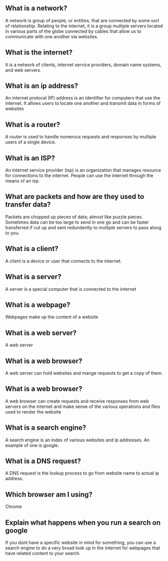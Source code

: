 ## What is a network?
A network is group of people, or entities, that are connected by some sort of relationship. Relating to the internet, it is a group multiple servers located in various parts of the globe connected by cables that allow us to communicate with one another via websites.

## What is the internet?
It is a network of clients, internet service providers, domain name systems, and web servers.

## What is an ip address?
An internet protocal (IP) address is an identifier for computers that use the internet. It allows users to locate one another and transmit data in forms of websites 

## What is a router?
A router is used to handle numerous requests and responses by multiple users of a single device. 

## What is an ISP?
An internet service provider (isp) is an organization that manages resource for connections to the internet. People can use the internet through the means of an isp.

## What are packets and how are they used to transfer data?
Packets are chopped up pieces of data; almost like puzzle pieces. Sometimes data can be too large to send in one go and can be faster transferred if cut up and sent redundently to multiple servers to pass along to you.

## What is a client?
A client is a device or user that connects to the internet. 

## What is a server?
A server is a special computer that is connected to the internet 

## What is a webpage?
Webpages make up the content of a website

## What is a web server?
A web server 

## What is a web browser?
A web server can hold websites and mange requests to get a copy of them.

## What is a web browser?
A web browser can create requests and receive responses from web servers on the internet and make sense of the various operations and files used to render the website  

## What is a search engine?
A search engine is an index of various websites and ip addresses. An example of one is google.

## What is a DNS request?
A DNS request is the lookup process to go from website name to actual ip address.

## Which browser am I using?
Chrome

## Explain what happens when you run a search on google
If you dont have a specific website in mind for something, you can use a search engine to do a very broad look up in the internet for webpages that have related content to your search.